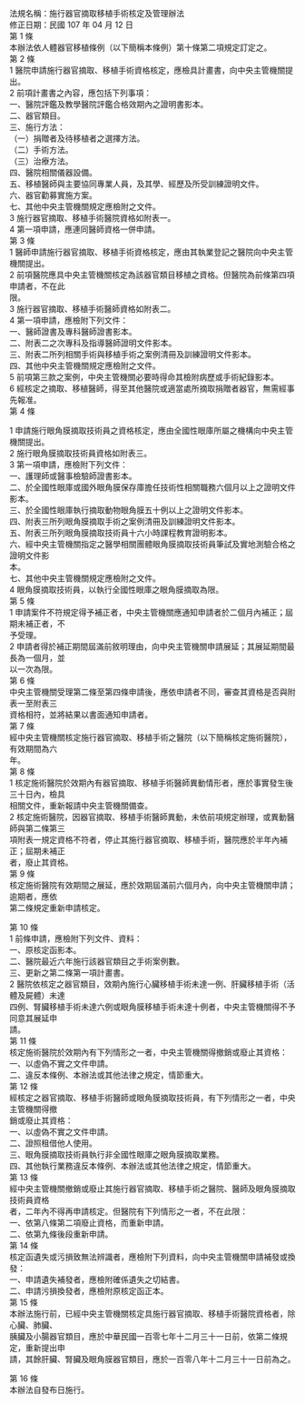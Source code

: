 法規名稱：施行器官摘取移植手術核定及管理辦法  
修正日期：民國 107 年 04 月 12 日  
第 1 條  
本辦法依人體器官移植條例（以下簡稱本條例）第十條第二項規定訂定之。  
第 2 條  
1 醫院申請施行器官摘取、移植手術資格核定，應檢具計畫書，向中央主管機關提出。  
2 前項計畫書之內容，應包括下列事項：  
一、醫院評鑑及教學醫院評鑑合格效期內之證明書影本。  
二、器官類目。  
三、施行方法：  
（一）捐贈者及待移植者之選擇方法。  
（二）手術方法。  
（三）治療方法。  
四、醫院相關儀器設備。  
五、移植醫師與主要協同專業人員，及其學、經歷及所受訓練證明文件。  
六、器官勸募實施方案。  
七、其他中央主管機關規定應檢附之文件。  
3 施行器官摘取、移植手術醫院資格如附表一。  
4 第一項申請，應連同醫師資格一併申請。  
第 3 條  
1 醫師申請施行器官摘取、移植手術資格核定，應由其執業登記之醫院向中央主管機關提出。  
2 前項醫院應具中央主管機關核定為該器官類目移植之資格。但醫院為前條第四項申請者，不在此  
限。  
3 施行器官摘取、移植手術醫師資格如附表二。  
4 第一項申請，應檢附下列文件：  
一、醫師證書及專科醫師證書影本。  
二、附表二之次專科及指導醫師證明文件影本。  
三、附表二所列相關手術與移植手術之案例清冊及訓練證明文件影本。  
四、其他中央主管機關規定應檢附之文件。  
5 前項第三款之案例，中央主管機關必要時得命其檢附病歷或手術紀錄影本。  
6 經核定之摘取、移植醫師，得至其他醫院或適當處所摘取捐贈者器官，無需經事先報准。  
第 4 條  


1 申請施行眼角膜摘取技術員之資格核定，應由全國性眼庫所屬之機構向中央主管機關提出。  
2 施行眼角膜摘取技術員資格如附表三。  
3 第一項申請，應檢附下列文件：  
一、護理師或醫事檢驗師證書影本。  
二、於全國性眼庫或國外眼角膜保存庫擔任技術性相關職務六個月以上之證明文件影本。  
三、於全國性眼庫執行摘取動物眼角膜五十例以上之證明文件影本。  
四、附表三所列眼角膜摘取手術之案例清冊及訓練證明文件影本。  
五、附表三所列眼角膜摘取技術員十六小時課程教育證明影本。  
六、經中央主管機關指定之醫學相關團體眼角膜摘取技術員筆試及實地測驗合格之證明文件影  
本。  
七、其他中央主管機關規定應檢附之文件。  
4 眼角膜摘取技術員，以執行全國性眼庫之眼角膜摘取為限。  
第 5 條  
1 申請案件不符規定得予補正者，中央主管機關應通知申請者於二個月內補正；屆期未補正者，不  
予受理。  
2 申請者得於補正期間屆滿前敘明理由，向中央主管機關申請展延；其展延期間最長為一個月，並  
以一次為限。  
第 6 條  
中央主管機關受理第二條至第四條申請後，應依申請者不同，審查其資格是否與附表一至附表三  
資格相符，並將結果以書面通知申請者。  
第 7 條  
經中央主管機關核定施行器官摘取、移植手術之醫院（以下簡稱核定施術醫院），有效期間為六  
年。  
第 8 條  
1 核定施術醫院於效期內有器官摘取、移植手術醫師異動情形者，應於事實發生後三十日內，檢具  
相關文件，重新報請中央主管機關備查。  
2 核定施術醫院，因器官摘取、移植手術醫師異動，未依前項規定辦理，或異動醫師與第二條第三  
項附表一規定資格不符者，停止其施行器官摘取、移植手術，醫院應於半年內補正；屆期未補正  
者，廢止其資格。  
第 9 條  
核定施術醫院有效期間之展延，應於效期屆滿前六個月內，向中央主管機關申請；逾期者，應依  
第二條規定重新申請核定。  


第 10 條  
1 前條申請，應檢附下列文件、資料：  
一、原核定函影本。  
二、醫院最近六年施行該器官類目之手術案例數。  
三、更新之第二條第一項計畫書。  
2 醫院依核定之器官類目，效期內施行心臟移植手術未達一例、肝臟移植手術（活體及屍體）未達  
四例、腎臟移植手術未達六例或眼角膜移植手術未達十例者，中央主管機關得不予同意其展延申  
請。  
第 11 條  
核定施術醫院於效期內有下列情形之一者，中央主管機關得撤銷或廢止其資格：  
一、以虛偽不實之文件申請。  
二、違反本條例、本辦法或其他法律之規定，情節重大。  
第 12 條  
經核定之器官摘取、移植手術醫師或眼角膜摘取技術員，有下列情形之一者，中央主管機關得撤  
銷或廢止其資格：  
一、以虛偽不實之文件申請。  
二、證照租借他人使用。  
三、眼角膜摘取技術員執行非全國性眼庫之眼角膜摘取業務。  
四、其他執行業務違反本條例、本辦法或其他法律之規定，情節重大。  
第 13 條  
經中央主管機關撤銷或廢止其施行器官摘取、移植手術之醫院、醫師及眼角膜摘取技術員資格  
者，二年內不得再申請核定。但醫院有下列情形之一者，不在此限：  
一、依第八條第二項廢止資格，而重新申請。  
二、依第九條後段重新申請。  
第 14 條  
核定函遺失或污損致無法辨識者，應檢附下列資料，向中央主管機關申請補發或換發：  
一、申請遺失補發者，應檢附確係遺失之切結書。  
二、申請污損換發者，應檢附原核定函正本。  
第 15 條  
本辦法施行前，已經中央主管機關核定具施行器官摘取、移植手術醫院資格者，除心臟、肺臟、  
胰臟及小腸器官類目，應於中華民國一百零七年十二月三十一日前，依第二條規定，重新提出申  
請，其餘肝臟、腎臟及眼角膜器官類目，應於一百零八年十二月三十一日前為之。  


第 16 條  
本辦法自發布日施行。  


